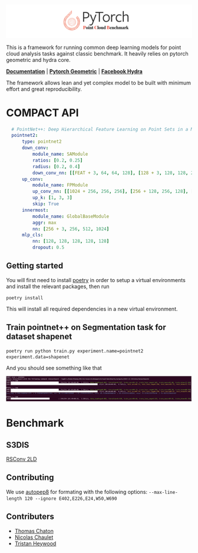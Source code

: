 ![Project Logo](/docs/logo.png)

This is a framework for running common deep learning models for point cloud analysis tasks against classic benchmark. It heavily relies on pytorch geometric and hydra core.

**[Documentation](https://deeppointcloud-benchmarks.readthedocs.io/en/latest/)** | **[Pytorch Geometric](https://pytorch-geometric.readthedocs.io/en/latest/notes/resources.html)** | **[Facebook Hydra](https://hydra.cc/)**

The framework allows lean and yet complex model to be built with minimum effort and great reproducibility.

# COMPACT API
```yaml
  # PointNet++: Deep Hierarchical Feature Learning on Point Sets in a Metric Space (https://arxiv.org/abs/1706.02413)
  pointnet2:
      type: pointnet2
      down_conv:
          module_name: SAModule
          ratios: [0.2, 0.25]
          radius: [0.2, 0.4]
          down_conv_nn: [[FEAT + 3, 64, 64, 128], [128 + 3, 128, 128, 256]]
      up_conv:
          module_name: FPModule
          up_conv_nn: [[1024 + 256, 256, 256], [256 + 128, 256, 128], [128 + FEAT, 128, 128, 128]]
          up_k: [1, 3, 3]   
          skip: True    
      innermost:
          module_name: GlobalBaseModule
          aggr: max
          nn: [256 + 3, 256, 512, 1024]
      mlp_cls: 
          nn: [128, 128, 128, 128, 128]
          dropout: 0.5
```

## Getting started
You will first need to install [poetry](https://poetry.eustace.io/) in order to setup a virtual environments and install the relevant packages, then run
```
poetry install
```
This will install all required dependencies in a new virtual environment.

## Train pointnet++ on Segmentation task for dataset shapenet
```
poetry run python train.py experiment.name=pointnet2 experiment.data=shapenet
```
And you should see something like that

![logging](/docs/imgs/logging.png)

# Benchmark
## S3DIS

[RSConv 2LD](/benchmark/s3dis_fold5/RSConv_2LD.md)

## Contributing
We use [autopep8](https://github.com/hhatto/autopep8) for formating with the following options:
`--max-line-length 120 --ignore E402,E226,E24,W50,W690`

## Contributers
- [Thomas Chaton](https://github.com/tchaton)
- [Nicolas Chaulet](https://github.com/nicolas-chaulet)
- [Tristan Heywood](https://github.com/tristanheywood)
